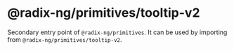 # @radix-ng/primitives/tooltip-v2

Secondary entry point of `@radix-ng/primitives`. It can be used by importing from `@radix-ng/primitives/tooltip-v2`.
